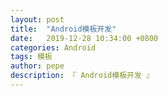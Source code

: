 ```yaml
---
layout: post
title:  "Android模板开发"
date:   2019-12-28 10:34:00 +0800
categories: Android
tags: 模板
author: pepe
description: 『 Android模板开发 』
---
```

























































